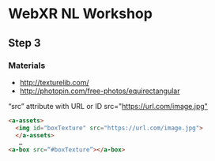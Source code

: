 # WebXR NL Workshop
## Step 3
### Materials


* http://texturelib.com/​
* http://photopin.com/free-photos/equirectangular
​

“src” attribute with URL or ID​
src="https://url.com/image.jpg"​
​
``` html
<a-assets>​
  <img id="boxTexture" src="https://url.com/image.jpg">​
  </a-assets>​
   …​
<a-box src=“#boxTexture”></a-box>​
```